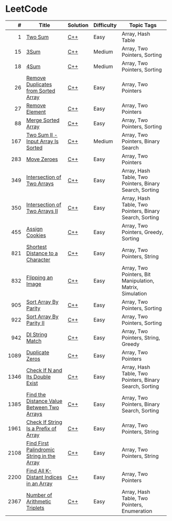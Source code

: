 # LeetCode

<!-- prettier-ignore -->
|    # | Title | Solution | Difficulty | Topic Tags |
| ---: | ----- | -------- | ---------- | ---------- |
| 1 | [Two Sum](https://leetcode.com/problems/two-sum/) | [C++](./algorithms/two-sum/two-sum.cc) | Easy | Array, Hash Table |
| 15 | [3Sum](https://leetcode.com/problems/3sum/) | [C++](./algorithms/3sum/3sum.cc) | Medium | Array, Two Pointers, Sorting |
| 18 | [4Sum](https://leetcode.com/problems/4sum/) | [C++](./algorithms/4sum/4sum.cc) | Medium | Array, Two Pointers, Sorting |
| 26 | [Remove Duplicates from Sorted Array](https://leetcode.com/problems/remove-duplicates-from-sorted-array/) | [C++](./algorithms/remove-duplicates-from-sorted-array/remove-duplicates-from-sorted-array.cc) | Easy | Array, Two Pointers |
| 27 | [Remove Element](https://leetcode.com/problems/remove-element/) | [C++](./algorithms/remove-element/remove-element.cc) | Easy | Array, Two Pointers |
| 88 | [Merge Sorted Array](https://leetcode.com/problems/merge-sorted-array/) | [C++](./algorithms/merge-sorted-array/merge-sorted-array.cc) | Easy | Array, Two Pointers, Sorting |
| 167 | [Two Sum II - Input Array Is Sorted](https://leetcode.com/problems/two-sum-ii-input-array-is-sorted/) | [C++](./algorithms/two-sum-ii-input-array-is-sorted/two-sum-ii-input-array-is-sorted.cc) | Medium | Array, Two Pointers, Binary Search |
| 283 | [Move Zeroes](https://leetcode.com/problems/move-zeroes/) | [C++](./algorithms/move-zeroes/move-zeroes.cc) | Easy | Array, Two Pointers |
| 349 | [Intersection of Two Arrays](https://leetcode.com/problems/intersection-of-two-arrays/) | [C++](./algorithms/intersection-of-two-arrays/intersection-of-two-arrays.cc) | Easy | Array, Hash Table, Two Pointers, Binary Search, Sorting |
| 350 | [Intersection of Two Arrays II](https://leetcode.com/problems/intersection-of-two-arrays-ii/) | [C++](./algorithms/intersection-of-two-arrays-ii/intersection-of-two-arrays-ii.cc) | Easy | Array, Hash Table, Two Pointers, Binary Search, Sorting |
| 455 | [Assign Cookies](https://leetcode.com/problems/assign-cookies/) | [C++](./algorithms/assign-cookies/assign-cookies.cc) | Easy | Array, Two Pointers, Greedy, Sorting |
| 821 | [Shortest Distance to a Character](https://leetcode.com/problems/shortest-distance-to-a-character/) | [C++](./algorithms/shortest-distance-to-a-character/shortest-distance-to-a-character.cc) | Easy | Array, Two Pointers, String |
| 832 | [Flipping an Image](https://leetcode.com/problems/flipping-an-image/) | [C++](./algorithms/flipping-an-image/flipping-an-image.cc) | Easy | Array, Two Pointers, Bit Manipulation, Matrix, Simulation |
| 905 | [Sort Array By Parity](https://leetcode.com/problems/sort-array-by-parity/) | [C++](./algorithms/sort-array-by-parity/sort-array-by-parity.cc) | Easy | Array, Two Pointers, Sorting |
| 922 | [Sort Array By Parity II](https://leetcode.com/problems/sort-array-by-parity-ii/) | [C++](./algorithms/sort-array-by-parity-ii/sort-array-by-parity-ii.cc) | Easy | Array, Two Pointers, Sorting |
| 942 | [DI String Match](https://leetcode.com/problems/di-string-match/) | [C++](./algorithms/di-string-match/di-string-match.cc) | Easy | Array, Two Pointers, String, Greedy |
| 1089 | [Duplicate Zeros](https://leetcode.com/problems/duplicate-zeros/) | [C++](./algorithms/duplicate-zeros/duplicate-zeros.cc) | Easy | Array, Two Pointers |
| 1346 | [Check If N and Its Double Exist](https://leetcode.com/problems/check-if-n-and-its-double-exist/) | [C++](./algorithms/check-if-n-and-its-double-exist/check-if-n-and-its-double-exist.cc) | Easy | Array, Hash Table, Two Pointers, Binary Search, Sorting |
| 1385 | [Find the Distance Value Between Two Arrays](https://leetcode.com/problems/find-the-distance-value-between-two-arrays/) | [C++](./algorithms/find-the-distance-value-between-two-arrays/find-the-distance-value-between-two-arrays.cc) | Easy | Array, Two Pointers, Binary Search, Sorting |
| 1961 | [Check If String Is a Prefix of Array](https://leetcode.com/problems/check-if-string-is-a-prefix-of-array/) | [C++](./algorithms/check-if-string-is-a-prefix-of-array/check-if-string-is-a-prefix-of-array.cc) | Easy | Array, Two Pointers, String |
| 2108 | [Find First Palindromic String in the Array](https://leetcode.com/problems/find-first-palindromic-string-in-the-array/) | [C++](./algorithms/find-first-palindromic-string-in-the-array/find-first-palindromic-string-in-the-array.cc) | Easy | Array, Two Pointers, String |
| 2200 | [Find All K-Distant Indices in an Array](https://leetcode.com/problems/find-all-k-distant-indices-in-an-array/) | [C++](./algorithms/find-all-k-distant-indices-in-an-array/find-all-k-distant-indices-in-an-array.cc) | Easy | Array, Two Pointers |
| 2367 | [Number of Arithmetic Triplets](https://leetcode.com/problems/number-of-arithmetic-triplets/) | [C++](./algorithms/number-of-arithmetic-triplets/number-of-arithmetic-triplets.cc) | Easy | Array, Hash Table, Two Pointers, Enumeration |
